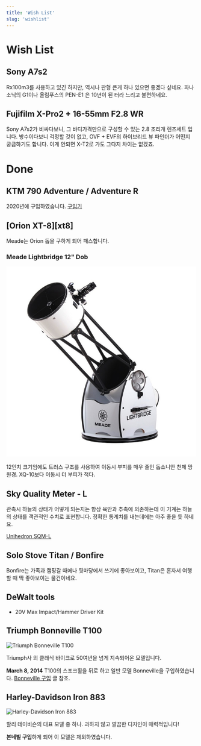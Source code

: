 ```yaml
---
title: 'Wish List'
slug: 'wishlist'
---
```


# Wish List

## Sony A7s2

Rx100m3를 사용하고 있긴 하지만, 역시나 판형 큰게 하나 있으면 좋겠다 싶네요.
파나소닉의 G1이나 올림푸스의 PEN-E1 은 10년이 된 터라 느리고 불편하네요.

## Fujifilm X-Pro2 + 16-55mm F2.8 WR

Sony A7s2가 비싸다보니, 그 바디가격만으로 구성할 수 있는 2.8 조리개 렌즈세트 입니다.
방수이다보니 걱정할 것이 없고, OVF + EVF의 하이브리드 뷰 파인더가 어떤지 궁금하기도 합니다.
이게 안되면 X-T2로 가도 그다지 차이는 없겠죠.

# Done

## KTM 790 Adventure / Adventure R

2020년에 구입하였습니다. [구입기](../blog/posts/motorcycle/2020-07-30-ktm-790-adventure-r.md)

## [Orion XT-8][xt8]

Meade는 Orion 돕을 구하게 되어 패스합니다.

### Meade Lightbridge 12" Dob

![Meade Lightbridge 12" Dobsonian](/media/sky/equipt/meade-lightbridge-12inch.jpg)

12인치 크기임에도 트러스 구조를 사용하여 이동시 부피를 매우 줄인 돕소니안 천체
망원경. XQ-10보다 이동시 더 부피가 적다.

## Sky Quality Meter - L

관측시 하늘의 상태가 어떻게 되는지는 항상 육안과 추측에 의존하는데 이 기계는
하늘의 상태를 객관적인 수치로 표현합니다. 정확한 통계치를 내는데에는 아주 좋을
듯 하네요.

[Unihedron SQM-L](http://unihedron.com/projects/sqm-l/)

## Solo Stove Titan / Bonfire

Bonfire는 가족과 캠핑갈 때에나 뒷마당에서 쓰기에 좋아보이고, Titan은 혼자서 여행할 때 딱 좋아보이는 물건이네요.

## DeWalt tools

- 20V Max Impact/Hammer Driver Kit

## Triumph Bonneville T100

![Triumph Bonneville T100](../media/page/eunchan/bonneville-t100.jpg)

Triumph사 의 클래식 바이크로 50여년을 넘게 지속되어온 모델입니다.

**March 8, 2014** T100의 스포크휠을 뒤로 하고 일반 모델 Bonneville을 구입하였습니다.
[Bonneville 구입](../blog/posts/motorcycle/2014-03-12-bonneville.md) 글 참조.

## Harley-Davidson Iron 883

![Harley-Davidson Iron 883](../media/page/eunchan/harley-davidson-iron-883.jpg)

할리 데이비슨의 대표 모델 중 하나. 과하지 않고 깔끔한 디자인이 매력적입니다!

**본네빌 구입**하게 되어 이 모델은 제외하였습니다.
